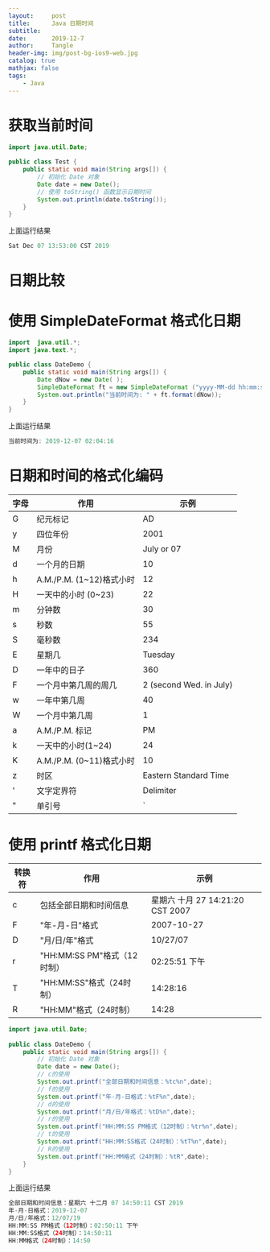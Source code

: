 ```yaml
---
layout:     post
title:      Java 日期时间
subtitle:   
date:       2019-12-7
author:     Tangle
header-img: img/post-bg-ios9-web.jpg
catalog: true
mathjax: false
tags:
    - Java
---
```


# 获取当前时间

```java
import java.util.Date;

public class Test {
    public static void main(String args[]) {
        // 初始化 Date 对象
        Date date = new Date();
        // 使用 toString() 函数显示日期时间
        System.out.println(date.toString());
    }
}
```

上面运行结果

```java
Sat Dec 07 13:53:00 CST 2019
```

# 日期比较

# 使用 SimpleDateFormat 格式化日期

```java
import  java.util.*;
import java.text.*;

public class DateDemo {
    public static void main(String args[]) {
        Date dNow = new Date( );
        SimpleDateFormat ft = new SimpleDateFormat ("yyyy-MM-dd hh:mm:ss");
        System.out.println("当前时间为: " + ft.format(dNow));
    }
}
```

上面运行结果

```java
当前时间为: 2019-12-07 02:04:16
```

# 日期和时间的格式化编码

| 字母 | 作用                     | 示例                    |
| ---- | ------------------------ | ----------------------- |
| G    | 纪元标记                 | AD                      |
| y    | 四位年份                 | 2001                    |
| M    | 月份                     | July or 07              |
| d    | 一个月的日期             | 10                      |
| h    | A.M./P.M. (1~12)格式小时 | 12                      |
| H    | 一天中的小时 (0~23)      | 22                      |
| m    | 分钟数                   | 30                      |
| s    | 秒数                     | 55                      |
| S    | 毫秒数                   | 234                     |
| E    | 星期几                   | Tuesday                 |
| D    | 一年中的日子             | 360                     |
| F    | 一个月中第几周的周几     | 2 (second Wed. in July) |
| w    | 一年中第几周             | 40                      |
| W    | 一个月中第几周           | 1                       |
| a    | A.M./P.M. 标记           | PM                      |
| k    | 一天中的小时(1~24)       | 24                      |
| K    | A.M./P.M. (0~11)格式小时 | 10                      |
| z    | 时区                     | Eastern Standard Time   |
| '    | 文字定界符               | Delimiter               |
| "    | 单引号                   | `                       |

# 使用 printf 格式化日期

| 转换符 | 作用                        | 示例                             |
| ------ | --------------------------- | -------------------------------- |
| c      | 包括全部日期和时间信息      | 星期六 十月 27 14:21:20 CST 2007 |
| F      | "年-月-日"格式              | 2007-10-27                       |
| D      | "月/日/年"格式              | 10/27/07                         |
| r      | "HH:MM:SS PM"格式（12时制） | 02:25:51 下午                    |
| T      | "HH:MM:SS"格式（24时制）    | 14:28:16                         |
| R      | "HH:MM"格式（24时制）       | 14:28                            |

```java
import java.util.Date;
 
public class DateDemo {
    public static void main(String args[]) {
        // 初始化 Date 对象
        Date date = new Date();
        // c的使用  
        System.out.printf("全部日期和时间信息：%tc%n",date);          
        // f的使用  
        System.out.printf("年-月-日格式：%tF%n",date);  
        // d的使用  
        System.out.printf("月/日/年格式：%tD%n",date);  
        // r的使用  
        System.out.printf("HH:MM:SS PM格式（12时制）：%tr%n",date);  
        // t的使用  
        System.out.printf("HH:MM:SS格式（24时制）：%tT%n",date);  
        // R的使用  
        System.out.printf("HH:MM格式（24时制）：%tR",date);  
    }
}
```

上面运行结果

```java
全部日期和时间信息：星期六 十二月 07 14:50:11 CST 2019
年-月-日格式：2019-12-07
月/日/年格式：12/07/19
HH:MM:SS PM格式（12时制）：02:50:11 下午
HH:MM:SS格式（24时制）：14:50:11
HH:MM格式（24时制）：14:50
```
